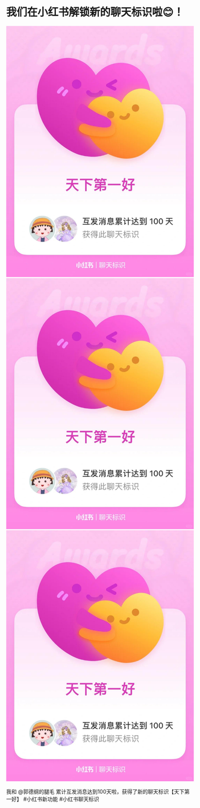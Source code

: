 # 我们在小红书解锁新的聊天标识啦😊！

![](img/3a07eada-428d-47ee-b617-c54def14a1c8.jpg)
![](img/3491bfc7-1071-44b4-a457-177dde9f1ead.jpg)
![](img/db11cfb3-bd7d-4c77-85d5-c39ddd311160.jpg)

我和 @郭德纲的腿毛 累计互发消息达到100天啦，获得了新的聊天标识【天下第一好】
#小红书新功能 #小红书聊天标识